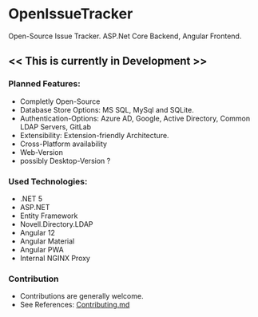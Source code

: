 # OpenIssueTracker
Open-Source Issue Tracker. ASP.Net Core Backend, Angular Frontend. 

## << This is currently in Development >> 

### Planned Features:
- Completly Open-Source
- Database Store Options: MS SQL, MySql and SQLite. 
- Authentication-Options: Azure AD, Google, Active Directory, Common LDAP Servers, GitLab
- Extensibility: Extension-friendly Architecture. 
- Cross-Platform availability
- Web-Version
- possibly Desktop-Version ?


### Used Technologies:
- .NET 5
- ASP.NET 
- Entity Framework
- Novell.Directory.LDAP
- Angular 12
- Angular Material
- Angular PWA
- Internal NGINX Proxy

### Contribution
- Contributions are generally welcome. 
- See References: [Contributing.md](https://github.com/Infernitas-SE/OpenIssueTracker/tree/master/Contributing.md)
